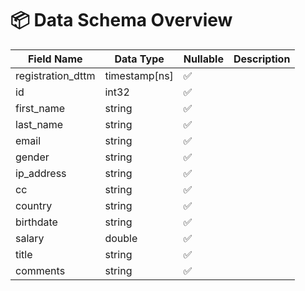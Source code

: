 # 📦 Data Schema Overview

| Field Name | Data Type | Nullable | Description |
| ---------- | --------- | -------- | ----------- |
| registration_dttm | timestamp[ns] | ✅ |  |
| id | int32 | ✅ |  |
| first_name | string | ✅ |  |
| last_name | string | ✅ |  |
| email | string | ✅ |  |
| gender | string | ✅ |  |
| ip_address | string | ✅ |  |
| cc | string | ✅ |  |
| country | string | ✅ |  |
| birthdate | string | ✅ |  |
| salary | double | ✅ |  |
| title | string | ✅ |  |
| comments | string | ✅ |  |
